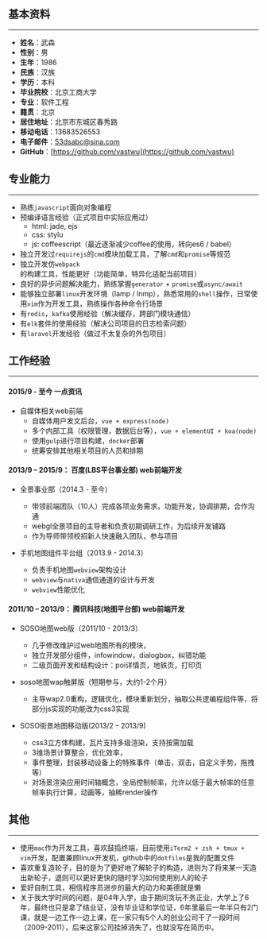 
## 基本资料
----------

* **姓名**：武森
* **性别**：男
* **生年**：1986	
* **民族**：汉族	
* **学历**：本科	
* **毕业院校**：北京工商大学 	
* **专业**：软件工程	
* **籍贯**：北京	
* **居住地址**：北京市东城区春秀路
* **移动电话**：13683526553	
* **电子邮件**：[53dsabc@sina.com](mailTo:53dsabc@sina.com)
* **GitHub**：[https://github.com/vastwu](https://github.com/vastwu)


## 专业能力
----------

* 熟练`javascript`面向对象编程
* 预编译语言经验（正式项目中实际应用过）
    * html: jade, ejs
    * css: stylu
    * js: coffeescript（最近逐渐减少coffee的使用，转向es6 / babel）
* 独立开发过`requirejs`的`cmd`模块加载工具，了解`cmd`和`promise`等规范
* 独立开发仿`webpack`的构建工具，性能更好（功能简单，特异化适配当前项目）
* 良好的异步问题解决能力，熟练掌握`generator` + `promise`或`async/await`
* 能够独立部署`linux`开发环境（lamp / lnmp），熟悉常用的`shell`操作，日常使用`vim`作为开发工具，熟练操作各种命令行场景
* 有`redis`，`kafka`使用经验（解决缓存，跨部门模块通信）
* 有`elk`套件的使用经验（解决公司项目的日志检索问题）
* 有`laravel`开发经验（做过不太复杂的外包项目）

## 工作经验
----------
#### 2015/9 - 至今 一点资讯
* 自媒体相关web前端
    * 自媒体用户发文后台，`vue + express(node)` 
    * 多个内部工具（权限管理，数据后台等），`vue + elementUI + koa(node)`
    * 使用`gulp`进行项目构建，`docker`部署
    * 统筹安排其他相关项目的人员和排期

#### 2013/9 – 2015/9：	百度(LBS平台事业部)	web前端开发
* 全景事业部（2014.3 - 至今）
	* 带领前端团队（10人）完成各项业务需求，功能开发，协调排期，合作沟通
	* webgl全景项目的主导者和负责初期调研工作，为后续开发铺路
	* 作为导师带领校招新人快速融入团队，参与项目
	
* 手机地图组件平台组（2013.9 - 2014.3）

    * 负责手机地图`webview`架构设计
    * `webview`与`nativa`通信通道的设计与开发
    * `webview`性能优化

#### 2011/10 – 2013/9：	腾讯科技(地图平台部)	web前端开发

* SOSO地图web版（2011/10  - 2013/3）

    * 几乎修改维护过web地图所有的模块，
    * 独立开发部分组件，infowindow，dialogbox，纠错功能
    * 二级页面开发和结构设计：poi详情页，地铁页，打印页


* soso地图wap触屏版（短期参与，大约1-2个月）

    * 主导wap2.0重构，逻辑优化，模块重新划分，抽取公共逻编程组件等，将部分js实现的功能改为css3实现

* SOSO街景地图移动版(2013/2 – 2013/9)

    * css3立方体构建，瓦片支持多级渲染，支持按需加载
    * 3维场景计算整合，优化效率，
    * 事件整理，封装移动设备上的特殊事件（单击，双击，自定义手势，拖拽等）
    * 对场景渲染应用时间轴概念，全局控制帧率，允许以低于最大帧率的任意帧率执行计算，动画等，抽稀render操作


## 其他
------

* 使用`mac`作为开发工具，喜欢鼓捣终端，目前使用`iTerm2 + zsh + tmux + vim`开发，配置兼顾linux开发机，github中的`dotfiles`是我的配置文件
* 喜欢重复造轮子，目的是为了更好地了解轮子的构造，进则为了将来某一天造出新轮子，退则可以更好更快的随时学习如何使用别人的轮子
* 爱好自制工具，相信程序员进步的最大的动力和美德就是懒
* 关于我大学时间的问题，是04年入学，由于期间贪玩不务正业，大学上了6年，最终也只是拿了结业证，没有毕业证和学位证，6年里最后一年半只有2门课，就是一边工作一边上课，在一家只有5个人的创业公司干了一段时间（2009-2011），后来这家公司挂掉消失了，也就没写在简历中。
